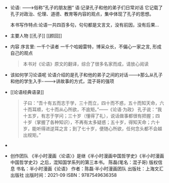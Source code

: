 - 论语:
  --->俗称”孔子的朋友圈“
  语:记录孔子和他的弟子们日常对话
  它记载了孔子对政治、伦理、道德、教育等内容的观点，集中体现了孔子的思想。
  
  本书写作特点:论语一共四百多句，句句都是文言文，没有前因，没有后果...
- 主要人物
  [[孔子]]
  [[颜回]]
- 内容
  序言里:
  一千个读者 一千个哈姆雷特，博采众长，不偏心一家之言, 形成自己的观点
  
  >本书对《论语》原文的翻译，综合了很多名家而成，请放心阅读
- 该如何学习论语呢
  论语介绍的是孔子和他的弟子之间的对话--->那么从孔子和他的学生入手---->讲故事的方式，混子哥的强项
- [[论语经典语录]]
  >子曰：“吾十有五而志于学，三十而立，四十而不惑，五十而知天命，六十而耳顺，七十而从心所欲，不逾矩。”——《论语·为政》
  孔子说：“我十五岁，有志于学问；三十岁（懂得了礼），说话做事都很有把握；四十岁（掌握了各种知识），不再有太多疑惑；五十岁，得知天命；六十岁，能听得进逆耳之言；到了七十岁，便随心所欲，任何念头都不会越出规矩。”
-
- 创作团队
  《半小时漫画〈论语〉》是继《半小时漫画中国哲学史》《半小时漫画中国哲学史2》之后，混知国学系列的第三本书。
  陈磊(笔名：混子哥)
  版权信息
  书名：半小时漫画《论语》
  作者：陈磊·半小时漫画团队
  出版社：上海文汇出版社
  出版时间：2021-09
  ISBN：9787549636358